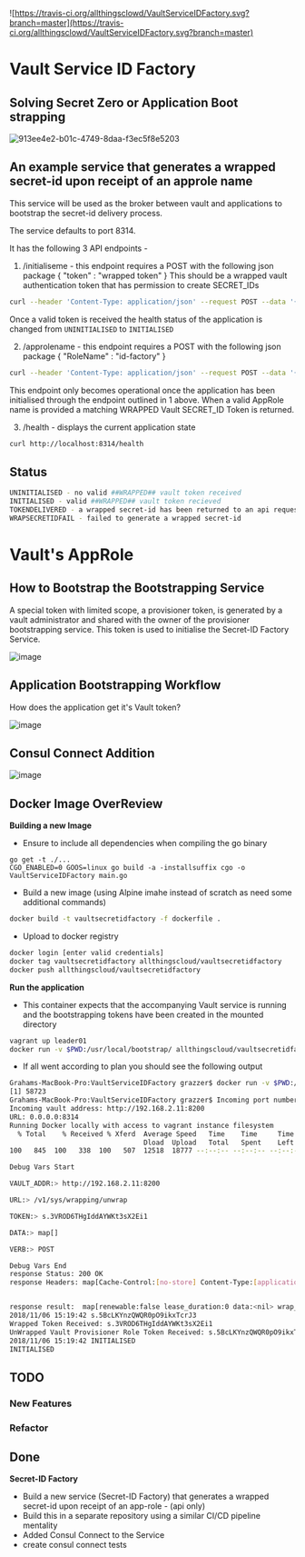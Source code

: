 ![https://travis-ci.org/allthingsclowd/VaultServiceIDFactory.svg?branch=master](https://travis-ci.org/allthingsclowd/VaultServiceIDFactory.svg?branch=master)

# Vault Service ID Factory

## Solving Secret Zero or Application Boot strapping

![913ee4e2-b01c-4749-8daa-f3ec5f8e5203](https://user-images.githubusercontent.com/9472095/43364036-20dbed52-930a-11e8-9e93-6de1290108b6.png)

## An example service that generates a wrapped secret-id upon receipt of an approle name

This service will be used as the broker between vault and applications to bootstrap the secret-id delivery process.

The service defaults to port 8314.

It has the following 3 API endpoints - 
 
 1. /initialiseme - this endpoint requires a POST with the following json package { "token" : "wrapped token" }
 This should be a wrapped vault authentication token that has permission to create SECRET_IDs
 ``` bash
 curl --header 'Content-Type: application/json' --request POST --data '{"token":"b76e6d87-1719-2fe5-42a1-b2a528bfd817"}' http://localhost:8314/initialiseme
 ```
 Once a valid token is received the health status of the application is changed from `UNINITIALISED` to `INITIALISED`

 2. /approlename - this endpoint requires a POST with the following json package { "RoleName" : "id-factory" }
 ``` bash
 curl --header 'Content-Type: application/json' --request POST --data '{"RoleName":"id-factory"}' http://localhost:8314/approlename
 ```
 This endpoint only becomes operational once the application has been initialised through the endpoint outlined in 1 above.
 When a valid AppRole name is provided a matching WRAPPED Vault SECRET_ID Token is returned.

 3. /health - displays the current application state
 ``` bash
 curl http://localhost:8314/health
 ```

 ## Status
 ``` bash
 UNINITIALISED - no valid ##WRAPPED## vault token received
 INITIALISED - valid ##WRAPPED## vault token recieved
 TOKENDELIVERED - a wrapped secret-id has been returned to an api request
 WRAPSECRETIDFAIL - failed to generate a wrapped secret-id
```
# Vault's AppRole

## How to Bootstrap the Bootstrapping Service

A special token with limited scope, a provisioner token, is generated by a vault administrator and shared with the owner of the provisioner bootstrapping service. This token is used to initialise the Secret-ID Factory Service.

![image](https://user-images.githubusercontent.com/9472095/47529556-14322e00-d8a0-11e8-8c22-4a4f5b2fdbc3.png)

## Application Bootstrapping Workflow

How does the application get it's Vault token?

![image](https://user-images.githubusercontent.com/9472095/47529600-27dd9480-d8a0-11e8-83ba-bf9b507632cf.png)

## Consul Connect Addition

![image](https://user-images.githubusercontent.com/9472095/47515764-9bb97600-d87b-11e8-90a4-990ca1a19bce.png)


## Docker Image OverReview

__Building a new Image__
- Ensure to include all dependencies when compiling the go binary
``` golang
go get -t ./...
CGO_ENABLED=0 GOOS=linux go build -a -installsuffix cgo -o VaultServiceIDFactory main.go
```

- Build a new image (using Alpine imahe instead of scratch as need some additional commands)
``` bash
docker build -t vaultsecretidfactory -f dockerfile .
```

- Upload to docker registry
```bash
docker login [enter valid credentials]
docker tag vaultsecretidfactory allthingscloud/vaultsecretidfactory
docker push allthingscloud/vaultsecretidfactory
```

__Run the application__

- This container expects that the accompanying Vault service is running and the bootstrapping tokens have been created in the mounted directory
``` bash
vagrant up leader01
docker run -v $PWD:/usr/local/bootstrap/ allthingscloud/vaultsecretidfactory &
```

- If all went according to plan you should see the following output
``` bash
Grahams-MacBook-Pro:VaultServiceIDFactory grazzer$ docker run -v $PWD:/usr/local/bootstrap/ allthingscloud/vaultsecretidfactory &
[1] 58723
Grahams-MacBook-Pro:VaultServiceIDFactory grazzer$ Incoming port number: 8314
Incoming vault address: http://192.168.2.11:8200
URL: 0.0.0.0:8314
Running Docker locally with access to vagrant instance filesystem
  % Total    % Received % Xferd  Average Speed   Time    Time     Time  Current
                                 Dload  Upload   Total   Spent    Left  Speed
100   845  100   338  100   507  12518  18777 --:--:-- --:--:-- --:--:-- 31296

Debug Vars Start

VAULT_ADDR:> http://192.168.2.11:8200

URL:> /v1/sys/wrapping/unwrap

TOKEN:> s.3VROD6THgIddAYWKt3sX2Ei1

DATA:> map[]

VERB:> POST

Debug Vars End
response Status: 200 OK
response Headers: map[Cache-Control:[no-store] Content-Type:[application/json] Date:[Tue, 06 Nov 2018 15:19:15 GMT] Content-Length:[413]]


response result:  map[renewable:false lease_duration:0 data:<nil> wrap_info:<nil> warnings:<nil> auth:map[policies:[default provisioner] token_policies:[default provisioner] metadata:<nil> entity_id: client_token:s.5BcLKYnzQWQR0pO9ikxTcrJ3 accessor:4RLti001aNJssblF2LFb3899 lease_duration:3600 renewable:true token_type:service] request_id:16bb23fa-c1b8-e954-113c-f7914bb0b002 lease_id:]
2018/11/06 15:19:42 s.5BcLKYnzQWQR0pO9ikxTcrJ3
Wrapped Token Received: s.3VROD6THgIddAYWKt3sX2Ei1
UnWrapped Vault Provisioner Role Token Received: s.5BcLKYnzQWQR0pO9ikxTcrJ3
2018/11/06 15:19:42 INITIALISED
INITIALISED
```


## TODO

### New Features


### Refactor



## Done
__Secret-ID Factory__
- Build a new service (Secret-ID Factory) that generates a wrapped secret-id upon receipt of an app-role - (api only)
- Build this in a separate repository using a similar CI/CD pipeline mentality
- Added Consul Connect to the Service
- create consul connect tests

